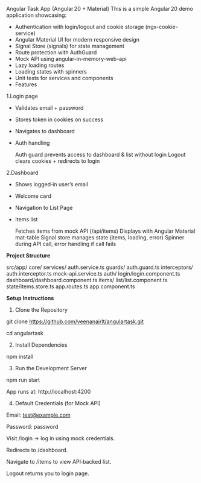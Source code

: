 Angular Task App (Angular 20 + Material)
This is a simple Angular 20 demo application showcasing:

- Authentication with login/logout and cookie storage (ngx-cookie-service)
- Angular Material UI for modern responsive design
- Signal Store (signals) for state management
- Route protection with AuthGuard
- Mock API using angular-in-memory-web-api
- Lazy loading routes
- Loading states with spinners
- Unit tests for services and components
- Features

1.Login page

- Validates email + password
- Stores token in cookies on success
- Navigates to dashboard
- Auth handling

    Auth guard prevents access to dashboard & list without login
    Logout clears cookies + redirects to login


2.Dashboard

- Shows logged‑in user’s email
- Welcome card
- Navigation to List Page
- Items list

  Fetches items from mock API (/api/items)
  Displays with Angular Material mat-table
  Signal store manages state (items, loading, error)
  Spinner during API call, error handling if call fails


**Project Structure**


src/app/
  core/
    services/
      auth.service.ts
    guards/
      auth.guard.ts
    interceptors/
      auth.interceptor.ts
    mock-api.service.ts
  auth/
    login/login.component.ts
  dashboard/dashboard.component.ts
  items/
    list/list.component.ts
    state/items.store.ts
  app.routes.ts
  app.component.ts


 **Setup Instructions**
 
1. Clone the Repository

git clone https://github.com/veenanairlt/angulartask.git

cd angulartask

2. Install Dependencies

npm install

3. Run the Development Server

npm run start

App runs at:  http://localhost:4200

4. Default Credentials (for Mock API)


Email: test@example.com

Password: password


Visit /login → log in using mock credentials.

Redirects to /dashboard.

Navigate to /items to view API‑backed list.

Logout returns you to login page.

